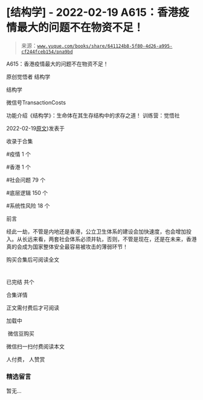 # [结构学] - 2022-02-19 A615：香港疫情最大的问题不在物资不足！

> 来源：[`www.yuque.com/books/share/641124b8-5f80-4d26-a995-cf244fceb154/pna9bd`](https://www.yuque.com/books/share/641124b8-5f80-4d26-a995-cf244fceb154/pna9bd)



A615：香港疫情最大的问题不在物资不足！ 

原创觉悟者 结构学 

结构学 

微信号TransactionCosts 

功能介绍《结构学》：生命体在其生存结构中的求存之道！ 训练营：觉悟社 

2022-02-19[原文](https://mp.weixin.qq.com/s?__biz=MzIzMDYwOTM0Mg==&mid=2247487032&idx=1&sn=285203d189979ccdc43a179a70015a7c&chksm=e8b196e9dfc61fff80a766e4f9b7d3751ea07edc5dc634e9a72d932ad5bcbe13dd62aab971d2#rd))发表于 

收录于合集 

#疫情 1 个 

#香港 1 个 

#社会问题 79 个 

#底层逻辑 150 个 

#系统性风险 18 个 

前言 

经此一劫，不管是内地还是香港，公立卫生体系的建设会加快速度，也会增加投入。从长远来看，两套社会体系必须并轨，否则，不管是现在，还是在未来，香港真的会成为国家整体安全最容易被攻击的薄弱环节！ 

购买合集后可阅读全文 

# 

已完结 共个 

合集详情 

正文需付费后才可阅读 

加载中 

 微信豆购买 

微信扫一扫付费阅读本文 

人付费， 人赞赏 

### 精选留言 

暂无...